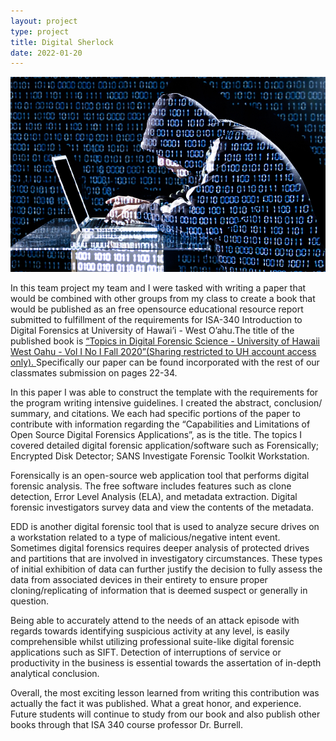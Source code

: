 ```yaml
---
layout: project
type: project
title: Digital Sherlock
date: 2022-01-20
---
```


<img class="ui medium right floated rounded image" src="../images/hack.jpg">

In this team project my team and I were tasked with writing a paper that would
be combined with other groups from my class to create a book that would be
published as an free opensource educational resource report submitted to
fulfillment of the requirements for ISA-340 Introduction to Digital Forensics 
at University of Hawai’i - West O’ahu.The title of the published book is <a href="https://drive.google.com/file/d/1njfgXqxUlZnQO7FBWZ-f3Qc20eGeBdi7/view?usp=sharing">“Topics in Digital Forensic Science - University of Hawaii West Oahu - Vol I No I Fall 2020”(Sharing restricted to UH account access only). </a> Specifically our paper can be found incorporated with the rest of our classmates 
submission on pages 22-34.

In this paper I was able to construct the template with the requirements for
the program writing intensive guidelines. I created the abstract, conclusion/
summary, and citations. We each had specific portions of the paper to
contribute with information regarding the “Capabilities and Limitations of
Open Source Digital Forensics Applications”, as is the title. The topics I
covered detailed digital forensic application/software such as Forensically;
Encrypted Disk Detector; SANS Investigate Forensic Toolkit Workstation. 

Forensically is an open-source web application tool that performs digital
forensic analysis. The free software includes features such as clone detection,
Error Level Analysis (ELA), and metadata extraction. Digital forensic
investigators survey data and view the contents of the metadata. 

EDD is another digital forensic tool that is used to analyze secure drives on a
workstation related to a type of malicious/negative intent event. Sometimes
digital forensics requires deeper analysis of protected drives and partitions
that are involved in investigatory circumstances. These types of initial
exhibition of data can further justify the decision to fully assess the data
from associated devices in their entirety to ensure proper cloning/replicating
of information that is deemed suspect or generally in question. 

Being able to accurately attend to the needs of an attack episode with regards
towards identifying suspicious activity at any level, is easily comprehensible
whilst utilizing professional suite-like digital forensic applications such as
SIFT. Detection of interruptions of service or productivity in the business is
essential towards the assertation of in-depth analytical conclusion.

Overall, the most exciting lesson learned from writing this contribution was
actually the fact it was published. What a great honor, and experience. Future
students will continue to study from our book and also publish other books
through that ISA 340 course professor Dr. Burrell.

